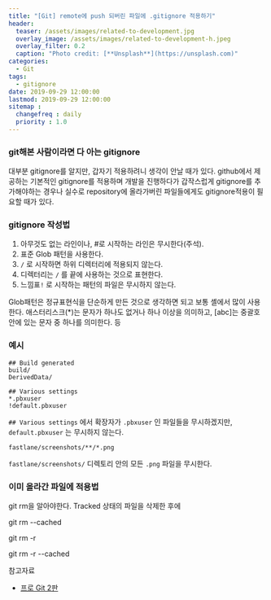 ```yaml
---
title: "[Git] remote에 push 되버린 파일에 .gitignore 적용하기"
header:
  teaser: /assets/images/related-to-development.jpg
  overlay_image: /assets/images/related-to-development-h.jpeg
  overlay_filter: 0.2
  caption: "Photo credit: [**Unsplash**](https://unsplash.com)"
categories:
  - Git
tags:
  - gitignore
date: 2019-09-29 12:00:00
lastmod: 2019-09-29 12:00:00
sitemap :
  changefreq : daily
  priority : 1.0
---
```




### git해본 사람이라면 다 아는 gitignore

대부분 gitignore를 알지만, 갑자기 적용하려니 생각이 안날 때가 있다. github에서 제공하는 기본적인 gitignore를 적용하며 개발을 진행하다가 갑작스럽게 gitignore를 추가해야하는 경우나 실수로 repository에 올라가버린 파일들에게도 gitignore적용이 필요할 때가 있다.



### gitignore 작성법

1. 아무것도 없는 라인이나, #로 시작하는 라인은 무시한다(주석).
2. 표준 Glob 패턴을 사용한다.
3. `/` 로 시작하면 하위 디렉터리에 적용되지 않는다.
4. 디렉터리는 `/` 를 끝에 사용하는 것으로 표현한다.
5. 느낌표`!` 로 시작하는 패턴의 파일은 무시하지 않는다.



Glob패턴은 정규표현식을 단순하게 만든 것으로 생각하면 되고 보통 셸에서 많이 사용한다.
애스터리스크(*)는 문자가 하나도 없거나 하나 이상을 의미하고, [abc]는 중괄호 안에 있는 문자 중 하나를 의미한다. 등



### 예시

```
## Build generated
build/
DerivedData/

## Various settings
*.pbxuser
!default.pbxuser
```

`## Various settings` 에서 확장자가 `.pbxuser` 인 파일들을 무시하겠지만, `default.pbxuser` 는 무시하지 않는다.



```
fastlane/screenshots/**/*.png
```

`fastlane/screenshots/` 디렉토리 안의 모든 `.png` 파일을 무시한다.



### 이미 올라간 파일에 적용법

git rm을 알아야한다. Tracked 상태의 파일을 삭제한 후에 

git rm --cached 



git rm -r

git rm -r --cached



참고자료

- [프로 Git 2판](https://www.aladin.co.kr/shop/wproduct.aspx?ItemId=79232604)